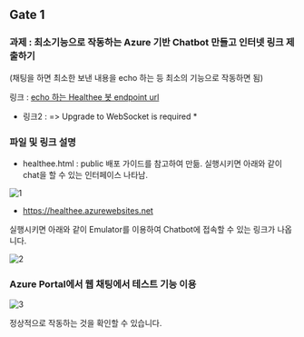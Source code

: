 ## Gate 1 

### 과제 : 최소기능으로 작동하는 Azure 기반 Chatbot 만들고 인터넷 링크 제출하기
(채팅을 하면 최소한 보낸 내용을 echo 하는 등 최소의 기능으로 작동하면 됨)

링크 : [echo 하는 Healthee 봇 endpoint url](https://healthee.azurewebsites.net)
* 링크2 : [](https://healthee.azurewebsites.net/api/messages) => Upgrade to WebSocket is required *

### 파일 및 링크 설명
* healthee.html : public 배포 가이드를 참고하여 만듦. 
실행시키면 아래와 같이 chat을 할 수 있는 인터페이스 나타남.

![1](https://user-images.githubusercontent.com/41438361/86506923-f1933f00-be0e-11ea-894b-beaccfd02a62.JPG)

* https://healthee.azurewebsites.net

실행시키면 아래와 같이 Emulator를 이용하여 Chatbot에 접속할 수 있는 링크가 나옵니다.

![2](https://user-images.githubusercontent.com/41438361/86506951-2bfcdc00-be0f-11ea-8f29-e5518d0f62dc.JPG)

### Azure Portal에서 웹 채팅에서 테스트 기능 이용

![3](https://user-images.githubusercontent.com/41438361/86507031-da088600-be0f-11ea-8257-2c670168c689.JPG)

정상적으로 작동하는 것을 확인할 수 있습니다.

